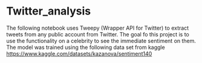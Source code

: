 # Twitter_analysis

The following notebook uses Tweepy (Wrapper API for Twitter) to extract tweets from any public account from Twitter. The goal fo this project is to use the functionality on a celebrity to see the immediate sentiment on them. The model was trained using the following data set from kaggle 
https://www.kaggle.com/datasets/kazanova/sentiment140 
